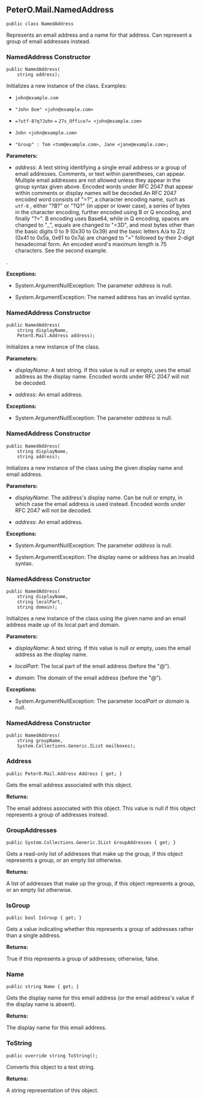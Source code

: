 ## PeterO.Mail.NamedAddress

    public class NamedAddress

Represents an email address and a name for that address. Can represent a group of email addresses instead.

### NamedAddress Constructor

    public NamedAddress(
        string address);

Initializes a new instance of the  class. Examples:

 *  `john@example.com`

 *  `"John Doe" <john@example.com>`

 *  `=?utf-8?q?John`  `=`  `27s_Office?=
            <john@example.com>`

 *  `John <john@example.com>`

 *  `"Group" : Tom <tom@example.com>, Jane
            <jane@example.com>;`

<b>Parameters:</b>

 * <i>address</i>: A text string identifying a single email address or a group of email addresses. Comments, or text within parentheses, can appear. Multiple email addresses are not allowed unless they appear in the group syntax given above. Encoded words under RFC 2047 that appear within comments or display names will be decoded.An RFC 2047 encoded word consists of "=?", a character encoding name, such as  `utf-8` , either "?B?" or "?Q?" (in upper or lower case), a series of bytes in the character encoding, further encoded using B or Q encoding, and finally "?=". B encoding uses Base64, while in Q encoding, spaces are changed to "_", equals are changed to "=3D", and most bytes other than the basic digits 0 to 9 (0x30 to 0x39) and the basic letters A/a to Z/z (0x41 to 0x5a, 0x61 to 0x7a) are changed to "=" followed by their 2-digit hexadecimal form. An encoded word's maximum length is 75 characters. See the second example.

.

<b>Exceptions:</b>

 * System.ArgumentNullException:
The parameter <i>address</i>
 is null.

 * System.ArgumentException:
The named address has an invalid syntax.

### NamedAddress Constructor

    public NamedAddress(
        string displayName,
        PeterO.Mail.Address address);

Initializes a new instance of the  class.

<b>Parameters:</b>

 * <i>displayName</i>: A text string. If this value is null or empty, uses the email address as the display name. Encoded words under RFC 2047 will not be decoded.

 * <i>address</i>: An email address.

<b>Exceptions:</b>

 * System.ArgumentNullException:
The parameter <i>address</i>
 is null.

### NamedAddress Constructor

    public NamedAddress(
        string displayName,
        string address);

Initializes a new instance of the  class using the given display name and email address.

<b>Parameters:</b>

 * <i>displayName</i>: The address's display name. Can be null or empty, in which case the email address is used instead. Encoded words under RFC 2047 will not be decoded.

 * <i>address</i>: An email address.

<b>Exceptions:</b>

 * System.ArgumentNullException:
The parameter <i>address</i>
 is null.

 * System.ArgumentException:
The display name or address has an invalid syntax.

### NamedAddress Constructor

    public NamedAddress(
        string displayName,
        string localPart,
        string domain);

Initializes a new instance of the  class using the given name and an email address made up of its local part and domain.

<b>Parameters:</b>

 * <i>displayName</i>: A text string. If this value is null or empty, uses the email address as the display name.

 * <i>localPart</i>: The local part of the email address (before the "@").

 * <i>domain</i>: The domain of the email address (before the "@").

<b>Exceptions:</b>

 * System.ArgumentNullException:
The parameter <i>localPart</i>
 or  <i>domain</i>
 is null.

### NamedAddress Constructor

    public NamedAddress(
        string groupName,
        System.Collections.Generic.IList mailboxes);

### Address

    public PeterO.Mail.Address Address { get; }

Gets the email address associated with this object.

<b>Returns:</b>

The email address associated with this object. This value is null if this object represents a group of addresses instead.

### GroupAddresses

    public System.Collections.Generic.IList GroupAddresses { get; }

Gets a read-only list of addresses that make up the group, if this object represents a group, or an empty list otherwise.

<b>Returns:</b>

A list of addresses that make up the group, if this object represents a group, or an empty list otherwise.

### IsGroup

    public bool IsGroup { get; }

Gets a value indicating whether this represents a group of addresses rather than a single address.

<b>Returns:</b>

True if this represents a group of addresses; otherwise, false.

### Name

    public string Name { get; }

Gets the display name for this email address (or the email address's value if the display name is absent).

<b>Returns:</b>

The display name for this email address.

### ToString

    public override string ToString();

Converts this object to a text string.

<b>Returns:</b>

A string representation of this object.
